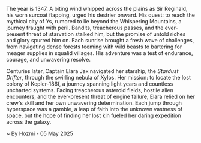 
The year is 1347.  A biting wind whipped across the plains as Sir Reginald, his worn surcoat flapping, urged his destrier onward.  His quest: to reach the mythical city of Ys, rumored to lie beyond the Whispering Mountains, a journey fraught with peril.  Bandits, treacherous passes, and the ever-present threat of starvation stalked him, but the promise of untold riches and glory spurred him on. Each sunrise brought a fresh wave of challenges, from navigating dense forests teeming with wild beasts to bartering for meager supplies in squalid villages.  His adventure was a test of endurance, courage, and unwavering resolve.

Centuries later, Captain Elara Jax navigated her starship, the *Stardust Drifter*, through the swirling nebula of Xylos. Her mission: to locate the lost colony of Kepler-186f, a journey spanning light years and countless uncharted systems.  Facing treacherous asteroid fields, hostile alien encounters, and the ever-present threat of engine failure, Elara relied on her crew's skill and her own unwavering determination. Each jump through hyperspace was a gamble, a leap of faith into the unknown vastness of space, but the hope of finding her lost kin fueled her daring expedition across the galaxy.

~ By Hozmi - 05 May 2025
